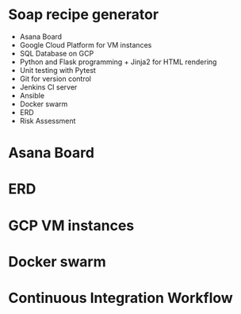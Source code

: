 # Soap recipe generator

- Asana Board
- Google Cloud Platform for VM instances
- SQL Database on GCP
- Python and Flask programming + Jinja2 for HTML rendering
- Unit testing with Pytest
- Git for version control
- Jenkins CI server
- Ansible
- Docker swarm
- ERD 
- Risk Assessment

# Asana Board
# ERD
# GCP VM instances
# Docker swarm
# Continuous Integration Workflow
